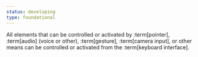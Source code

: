 ```yaml
---
status: developing
type: foundational
---
```


All elements that can be controlled or activated by :term[pointer], :term[audio] (voice or other), :term[gesture], :term[camera input], or other means can be controlled or activated from the :term[keyboard interface].